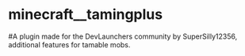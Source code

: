 # minecraft__tamingplus
#A plugin made for the DevLaunchers community by SuperSilly12356, additional features for tamable mobs.
